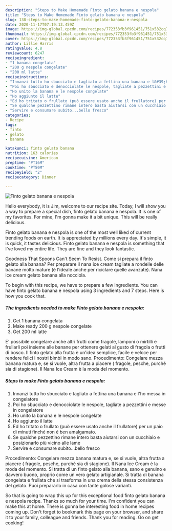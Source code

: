 ```yaml
---
description: "Steps to Make Homemade Finto gelato banana e nespola"
title: "Steps to Make Homemade Finto gelato banana e nespola"
slug: 138-steps-to-make-homemade-finto-gelato-banana-e-nespola
date: 2020-11-17T07:19:13.459Z
image: https://img-global.cpcdn.com/recipes/772353fb3f961451/751x532cq70/finto-gelato-banana-e-nespola-recipe-main-photo.jpg
thumbnail: https://img-global.cpcdn.com/recipes/772353fb3f961451/751x532cq70/finto-gelato-banana-e-nespola-recipe-main-photo.jpg
cover: https://img-global.cpcdn.com/recipes/772353fb3f961451/751x532cq70/finto-gelato-banana-e-nespola-recipe-main-photo.jpg
author: Lillie Harris
ratingvalue: 4.8
reviewcount: 6247
recipeingredient:
- "1 banana congelata"
- "200 g nespole congelate"
- "200 ml latte"
recipeinstructions:
- "Innanzi tutto ho sbucciato e tagliato a fettina una banana e l&#39;ho messa in congelatore"
- "Poi ho sbucciato e denocciolate le nespole, tagliate a pezzettini e messe in congelatore"
- "Ho unito la banana e le nespole congelate"
- "Ho aggiunto il latte"
- "Ed ho tritato o frullato (può essere usato anche il frullatore) per un paio di minuti finché non é ben amalgamato."
- "Se qualche pezzettino rimane intero basta aiutarsi con un cucchiaio e posizionarlo più vicino alle lame"
- "Servire e consumare subito...bello fresco"
categories:
- Recipe
tags:
- finto
- gelato
- banana

katakunci: finto gelato banana 
nutrition: 163 calories
recipecuisine: American
preptime: "PT16M"
cooktime: "PT50M"
recipeyield: "2"
recipecategory: Dinner

---
```



![Finto gelato banana e nespola](https://img-global.cpcdn.com/recipes/772353fb3f961451/751x532cq70/finto-gelato-banana-e-nespola-recipe-main-photo.jpg)

Hello everybody, it is Jim, welcome to our recipe site. Today, I will show you a way to prepare a special dish, finto gelato banana e nespola. It is one of my favorites. For mine, I'm gonna make it a bit unique. This will be really delicious.

Finto gelato banana e nespola is one of the most well liked of current trending foods on earth. It is appreciated by millions every day. It's simple, it is quick, it tastes delicious. Finto gelato banana e nespola is something that I've loved my entire life. They are fine and they look fantastic.

Goodness That Spoons Can&#39;t Seem To Resist. Come si prepara il finto gelato alla banana? Per preparare il nana ice cream tagliate a rondelle delle banane molto mature (è l&#39;ideale anche per riciclare quelle avanzate). Nana ice cream gelato banana alla nocciola.


To begin with this recipe, we have to prepare a few ingredients. You can have finto gelato banana e nespola using 3 ingredients and 7 steps. Here is how you cook that.

<!--inarticleads1-->

##### The ingredients needed to make Finto gelato banana e nespola:

1. Get 1 banana congelata
1. Make ready 200 g nespole congelate
1. Get 200 ml latte


E&#39; possibile congelare anche altri frutti come fragole, lamponi o mirtilli e frullarli poi insieme alle banane per ottenere gelati al gusto di fragola o frutti di bosco. Il finto gelato alla frutta è un&#39;idea semplice, facile e veloce per rendere felici i nostri bimbi in modo sano. Procedimento: Congelare mezza banana matura e, se si vuole, altra frutta a piacere ( fragole, pesche, purché sia di stagione). Il Nana Ice Cream è la moda del momento. 

<!--inarticleads2-->

##### Steps to make Finto gelato banana e nespola:

1. Innanzi tutto ho sbucciato e tagliato a fettina una banana e l&#39;ho messa in congelatore
1. Poi ho sbucciato e denocciolate le nespole, tagliate a pezzettini e messe in congelatore
1. Ho unito la banana e le nespole congelate
1. Ho aggiunto il latte
1. Ed ho tritato o frullato (può essere usato anche il frullatore) per un paio di minuti finché non é ben amalgamato.
1. Se qualche pezzettino rimane intero basta aiutarsi con un cucchiaio e posizionarlo più vicino alle lame
1. Servire e consumare subito...bello fresco


Procedimento: Congelare mezza banana matura e, se si vuole, altra frutta a piacere ( fragole, pesche, purché sia di stagione). Il Nana Ice Cream è la moda del momento. Si tratta di un finto gelato alla banana, sano e genuino e davvero buono, proprio come un vero gelato artigianale. Si tratta di banana congelata e frullata che si trasforma in una crema della stessa consistenza del gelato. Puoi prepararlo in casa con tante golose varianti. 

So that is going to wrap this up for this exceptional food finto gelato banana e nespola recipe. Thanks so much for your time. I'm confident you can make this at home. There is gonna be interesting food in home recipes coming up. Don't forget to bookmark this page on your browser, and share it to your family, colleague and friends. Thank you for reading. Go on get cooking!
